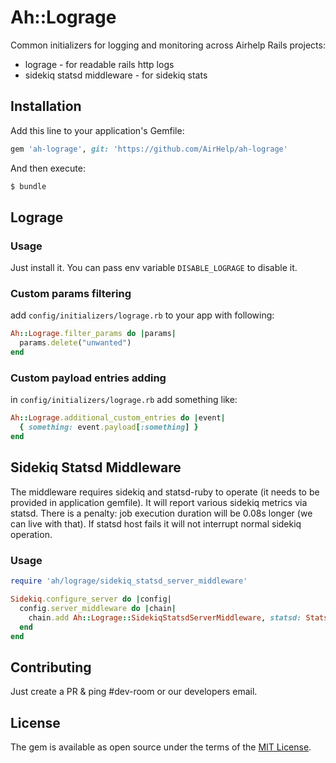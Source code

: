 # Ah::Lograge
Common initializers for logging and monitoring across Airhelp Rails projects:
* lograge - for readable rails http logs
* sidekiq statsd middleware - for sidekiq stats

## Installation
Add this line to your application's Gemfile:

```ruby
gem 'ah-lograge', git: 'https://github.com/AirHelp/ah-lograge'
```

And then execute:
```bash
$ bundle
```

## Lograge

### Usage
Just install it. You can pass env variable `DISABLE_LOGRAGE` to disable it.

### Custom params filtering
add `config/initializers/lograge.rb` to your app with following:
```ruby
Ah::Lograge.filter_params do |params|
  params.delete("unwanted")
end
```

### Custom payload entries adding

in `config/initializers/lograge.rb` add something like:

```ruby
Ah::Lograge.additional_custom_entries do |event|
  { something: event.payload[:something] }
end
```

## Sidekiq Statsd Middleware
The middleware requires sidekiq and statsd-ruby to operate (it needs to be provided in application gemfile).
It will report various sidekiq metrics via statsd. There is a penalty: job execution duration will be 0.08s longer (we can live with that).
If statsd host fails it will not interrupt normal sidekiq operation.

### Usage

```ruby
require 'ah/lograge/sidekiq_statsd_server_middleware'

Sidekiq.configure_server do |config|
  config.server_middleware do |chain|
    chain.add Ah::Lograge::SidekiqStatsdServerMiddleware, statsd: Statsd.new(Settings.statsd_host)
  end
end
```


## Contributing
Just create a PR & ping #dev-room or our developers email.

## License
The gem is available as open source under the terms of the [MIT License](http://opensource.org/licenses/MIT).
